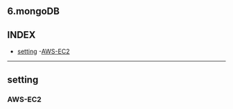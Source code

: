 
## 6.mongoDB
## INDEX
- [setting](#setting)
  -[AWS-EC2](#AWS-EC2)   

---

## setting
### AWS-EC2


